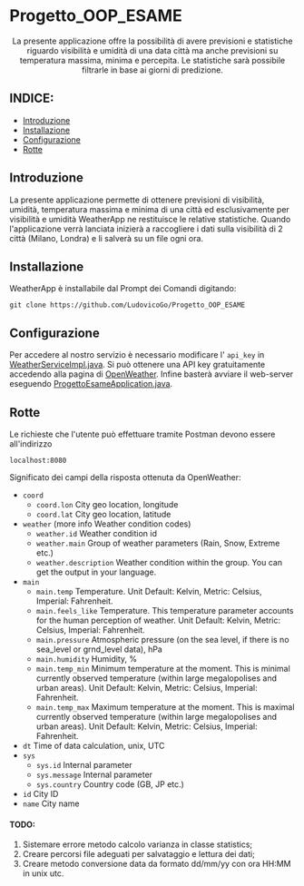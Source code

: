 # Progetto_OOP_ESAME

<p align="center">
  La presente applicazione offre la possibilità di avere previsioni e statistiche riguardo visibilità e umidità di una data città ma anche previsioni su temperatura massima, minima e percepita. Le statistiche sarà possibile filtrarle in base ai giorni di predizione.
</p>

## INDICE:
* [Introduzione](#introduzione)
* [Installazione](#installazione)
* [Configurazione](#configurazione)
* [Rotte](#rotte)

<a name="introduzione"></a>
## Introduzione
La presente applicazione permette di ottenere previsioni di visibilità, umidità, temperatura massima e minima di una città ed esclusivamente per visibilità e umidità WeatherApp ne restituisce le relative statistiche. Quando l'applicazione verrà lanciata inizierà a raccogliere i dati sulla visibilità di 2 città (Milano, Londra) e li salverà su un file ogni ora.

<a name="installazione"></a>
## Installazione
WeatherApp è installabile dal Prompt dei Comandi digitando:
```
git clone https://github.com/LudovicoGo/Progetto_OOP_ESAME 
```

<a name="configurazione"></a>
## Configurazione
Per accedere al nostro servizio è necessario modificare l' ``` api_key ``` in [WeatherServiceImpl.java](https://github.com/LudovicoGo/Progetto_OOP_ESAME/blob/master/ProgettoEsame/src/main/java/com/progetto/ProgettoEsame/service/WeatherServiceImpl.java). Si può ottenere una API key gratuitamente accedendo alla pagina di [OpenWeather](https://openweathermap.org). Infine basterà avviare il web-server eseguendo [ProgettoEsameApplication.java](https://github.com/LudovicoGo/Progetto_OOP_ESAME/blob/master/ProgettoEsame/src/main/java/com/progetto/ProgettoEsame/ProgettoEsameApplication.java).

<a name="rotte"></a>
## Rotte
Le richieste che l'utente può effettuare tramite Postman devono essere all'indirizzo
```
localhost:8080
```

Significato dei campi della risposta ottenuta da OpenWeather:
<ul>
  <li>
      <code>coord</code>
      <ul>
        <li><code>coord.lon</code> City geo location, longitude</li>
        <li><code>coord.lat</code> City geo location, latitude</li>
      </ul>
  </li>
  <li>
      <code>weather</code> (more info Weather condition codes)
      <ul>
        <li><code>weather.id</code> Weather condition id</li>
        <li><code>weather.main</code> Group of weather parameters (Rain, Snow, Extreme etc.)</li>
        <li><code>weather.description</code> Weather condition within the group. You can get the output in your language. </li>
      </ul>
  </li>
  <li>
      <code>main</code>
      <ul>
        <li><code>main.temp</code> Temperature. Unit Default: Kelvin, Metric: Celsius, Imperial: Fahrenheit. </li>
        <li><code>main.feels_like</code> Temperature. This temperature parameter accounts for the human perception of weather. Unit Default: Kelvin, Metric: Celsius, Imperial: Fahrenheit. </li>
        <li><code>main.pressure</code> Atmospheric pressure (on the sea level, if there is no sea_level or grnd_level data), hPa</li>
        <li><code>main.humidity</code> Humidity, %</li>
        <li><code>main.temp_min</code> Minimum temperature at the moment. This is minimal currently observed temperature (within large megalopolises and urban areas). Unit Default: Kelvin, Metric: Celsius, Imperial: Fahrenheit.</li>
        <li><code>main.temp_max</code> Maximum temperature at the moment. This is maximal currently observed temperature (within large megalopolises and urban areas). Unit Default: Kelvin, Metric: Celsius, Imperial: Fahrenheit.</li>
      </ul>
  </li>
  <li><code>dt</code> Time of data calculation, unix, UTC
  </li>
  <li>
      <code>sys</code>
      <ul>
        <li><code>sys.id</code> Internal parameter</li>
        <li><code>sys.message</code> Internal parameter</li>
        <li><code>sys.country</code> Country code (GB, JP etc.)</li>
      </ul>
  <li><code>id</code> City ID
  </li>
  <li><code>name</code> City name
</ul>

#### TODO:
1. Sistemare errore metodo calcolo varianza in classe statistics;
2. Creare percorsi file adeguati per salvataggio e lettura dei dati;
3. Creare metodo conversione data da formato dd/mm/yy con ora HH:MM in unix utc.
